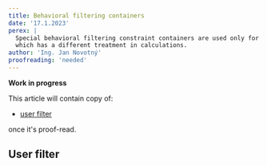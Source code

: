 ```yaml
---
title: Behavioral filtering containers
date: '17.1.2023'
perex: |
  Special behavioral filtering constraint containers are used only for the definition of a filter constraint scope, 
  which has a different treatment in calculations.
author: 'Ing. Jan Novotný'
proofreading: 'needed'
---
```

**Work in progress**

This article will contain copy of:

- [user filter](https://evitadb.io/research/assignment/querying/query_language#user-filter)

once it's proof-read.

## User filter